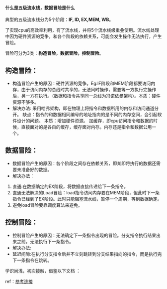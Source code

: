 #### 什么是五级流水线，数据冒险是什么

典型的五级流水线分为5个阶段：**IF, ID, EX,MEM, WB**。

了实现cpu的高效率利用，有了流水线，并将5个流水线级重叠使用。流水线处理中因为硬件资源的竞争，和各个阶段的依赖关系，可能会发生操作无法执行，产生冒险。

冒险可分为3类：**构造冒险，数据冒险，控制冒险**。

## 构造冒险：

- 构造冒险产生的原因：硬件资源的竞争。Eg:IF阶段和MEM阶段都要访问内存，由于访问内存的总线时共享的，无法同时操作，需要等一方执行完操作后，另一方在执行。（数据和指令共享同一总线为冯诺依曼架构）。本质：硬件资源不够多。
- 解决办法:
  采用哈弗架构，即在物理上将指令和数据所用的内存和访问通道分开。
  缺点：指令的和数据相同编号的地址指向的是不同的内存空间，会引起软件设计的问题。
  本质：增加硬件资源。
  加缓存，即cpu访问指令和数据的时候，直接面对的是各自的缓存，缓存面对内存。内存还是指令和数据公用一个。

## 数据冒险：

- 数据冒险产生的原因：各个阶段之间存在依赖关系，即某即将执行的数据还需要未准备好的数据。
- 解决办法：

1. 直通:在数据确定的EX阶段，将数据直接传递给下一条指令。
2. 直通无法解决的Load冒险：load指令访问内存要在MEM阶段，但此时下一条指令已经到了EX阶段。此时只能阻塞流水线，暂停一个周期，等到数据确定。
3. 避免load冒险要靠调度算法来避免。

## 控制冒险：

- 控制冒险产生的原因：无法确定下一条指令出现的冒险。分支指令执行结果出来之前，无法执行下一条指令。
- 解决办法:
- 延迟间隙:在执行分支指令后并不立刻跳转到分支结果指向的指令，而是执行完下一条指令在跳转。





学识尚浅，初次接触，借鉴以下文档 ：

ref：[参考连接](https://hifpga.com/%E9%97%AE%E9%A2%98/36987/fpga-%E7%BB%8F%E5%85%B8%E4%BA%94%E7%BA%A7%E6%B5%81%E6%B0%B4%E7%BA%BF%E4%BA%A7%E7%94%9F%E7%9A%84%E5%86%92%E9%99%A9%E5%92%8C%E5%92%8C%E8%A7%A3%E5%86%B3%E6%96%B9%E6%A1%88/)